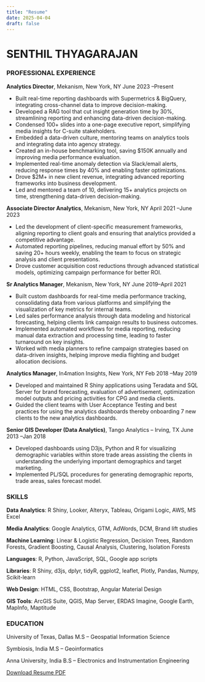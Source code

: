 ```yaml
---
title: "Resume"
date: 2025-04-04
draft: false
---
```


# SENTHIL THYAGARAJAN



### PROFESSIONAL EXPERIENCE

**Analytics Director**, Mekanism, New York, NY June 2023 –Present

- Built real-time reporting dashboards with Supermetrics & BigQuery, integrating cross-channel data to improve decision-making.
- Developed a RAG tool that cut insight generation time by 30%, streamlining reporting and enhancing data-driven decision-making.
- Condensed 100+ slides into a one-page executive report, simplifying media insights for C-suite stakeholders.
- Embedded a data-driven culture, mentoring teams on analytics tools and integrating data into agency strategy.
- Created an in-house benchmarking tool, saving $150K annually and improving media performance evaluation.
- Implemented real-time anomaly detection via Slack/email alerts, reducing response times by 40% and enabling faster optimizations.
- Drove $2M+ in new client revenue, integrating advanced reporting frameworks into business development.
- Led and mentored a team of 10, delivering 15+ analytics projects on time, strengthening data-driven decision-making.

**Associate Director Analytics**, Mekanism, New York, NY April 2021 –June 2023

- Led the development of client-specific measurement frameworks, aligning reporting to client goals and ensuring that analytics provided a competitive advantage.
- Automated reporting pipelines, reducing manual effort by 50% and saving 20+ hours weekly, enabling the team to focus on strategic analysis and client presentations.
- Drove customer acquisition cost reductions through advanced statistical models, optimizing campaign performance for better ROI.

**Sr Analytics Manager**, Mekanism, New York, NY June 2019–April 2021

- Built custom dashboards for real-time media performance tracking, consolidating data from various platforms and simplifying the visualization of key metrics for internal teams.
- Led sales performance analysis through data modeling and historical forecasting, helping clients link campaign results to business outcomes.
- Implemented automated workflows for media reporting, reducing manual data extraction and processing time, leading to faster turnaround on key insights.
- Worked with media planners to refine campaign strategies based on data-driven insights, helping improve media flighting and budget allocation decisions.

**Analytics Manager**, In4mation Insights, New York, NY Feb 2018 –May 2019

- Developed and maintained R Shiny applications using Teradata and SQL Server for brand forecasting, evaluation of advertisement, optimization model outputs and pricing activities for CPG and media clients.
- Guided the client teams with User Acceptance Testing and best practices for using the analytics dashboards thereby onboarding 7 new clients to the new analytics dashboards.

**Senior GIS Developer (Data Analytics)**, Tango Analytics – Irving, TX June 2013 –Jan 2018

- Developed dashboards using D3js, Python and R for visualizing demographic variables within store trade areas assisting the clients in understanding the underlying important demographics and target marketing.
- Implemented PL/SQL procedures for generating demographic reports, trade areas, sales forecast model.

### SKILLS

**Data Analytics**: R Shiny, Looker, Alteryx, Tableau, Origami Logic, AWS, MS Excel

**Media Analytics**: Google Analytics, GTM, AdWords, DCM, Brand lift studies

**Machine Learning**: Linear & Logistic Regression, Decision Trees, Random Forests, Gradient Boosting, Causal Analysis, Clustering, Isolation Forests

**Languages**: R, Python, JavaScript, SQL, Google app scripts

**Libraries**: R Shiny, d3js, dplyr, tidyR, ggplot2, leaflet, Plotly, Pandas, Numpy, Scikit-learn

**Web Design**: HTML, CSS, Bootstrap, Angular Material Design

**GIS Tools**: ArcGIS Suite, QGIS, Map Server, ERDAS Imagine, Google Earth, MapInfo, Maptitude

### EDUCATION

University of Texas, Dallas M.S – Geospatial Information Science

Symbiosis, India M.S – Geoinformatics

Anna University, India B.S – Electronics and Instrumentation Engineering

[Download Resume PDF](/SENTHIL_THYAGARAJAN_Resume.pdf)
